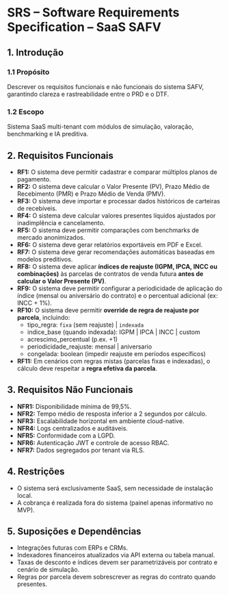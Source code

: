 # SRS – Software Requirements Specification – SaaS SAFV

## 1. Introdução
### 1.1 Propósito
Descrever os requisitos funcionais e não funcionais do sistema SAFV, garantindo clareza e rastreabilidade entre o PRD e o DTF.

### 1.2 Escopo
Sistema SaaS multi-tenant com módulos de simulação, valoração, benchmarking e IA preditiva.

## 2. Requisitos Funcionais
- **RF1:** O sistema deve permitir cadastrar e comparar múltiplos planos de pagamento.  
- **RF2:** O sistema deve calcular o Valor Presente (PV), Prazo Médio de Recebimento (PMR) e Prazo Médio de Venda (PMV).  
- **RF3:** O sistema deve importar e processar dados históricos de carteiras de recebíveis.  
- **RF4:** O sistema deve calcular valores presentes líquidos ajustados por inadimplência e cancelamento.  
- **RF5:** O sistema deve permitir comparações com benchmarks de mercado anonimizados.  
- **RF6:** O sistema deve gerar relatórios exportáveis em PDF e Excel.  
- **RF7:** O sistema deve gerar recomendações automáticas baseadas em modelos preditivos.  
- **RF8:** O sistema deve aplicar **índices de reajuste (IGPM, IPCA, INCC ou combinações)** às parcelas de contratos de venda futura **antes de calcular o Valor Presente (PV)**.  
- **RF9:** O sistema deve permitir configurar a periodicidade de aplicação do índice (mensal ou aniversário do contrato) e o percentual adicional (ex: INCC + 1%).  
- **RF10:** O sistema deve permitir **override de regra de reajuste por parcela**, incluindo:  
  - tipo_regra: `fixa` (sem reajuste) | `indexada`  
  - indice_base (quando indexada): IGPM | IPCA | INCC | custom  
  - acrescimo_percentual (p.ex. +1)  
  - periodicidade_reajuste: mensal | aniversario  
  - congelada: boolean (impedir reajuste em períodos específicos)
- **RF11:** Em cenários com regras mistas (parcelas fixas e indexadas), o cálculo deve respeitar a **regra efetiva da parcela**.

## 3. Requisitos Não Funcionais
- **NFR1:** Disponibilidade mínima de 99,5%.  
- **NFR2:** Tempo médio de resposta inferior a 2 segundos por cálculo.  
- **NFR3:** Escalabilidade horizontal em ambiente cloud-native.  
- **NFR4:** Logs centralizados e auditáveis.  
- **NFR5:** Conformidade com a LGPD.  
- **NFR6:** Autenticação JWT e controle de acesso RBAC.  
- **NFR7:** Dados segregados por tenant via RLS.

## 4. Restrições
- O sistema será exclusivamente SaaS, sem necessidade de instalação local.  
- A cobrança é realizada fora do sistema (painel apenas informativo no MVP).

## 5. Suposições e Dependências
- Integrações futuras com ERPs e CRMs.  
- Indexadores financeiros atualizados via API externa ou tabela manual.  
- Taxas de desconto e índices devem ser parametrizáveis por contrato e cenário de simulação.  
- Regras por parcela devem sobrescrever as regras do contrato quando presentes.
